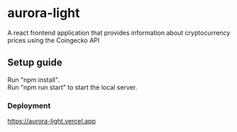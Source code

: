 # aurora-light

A react frontend application that provides information about cryptocurrency prices using the Coingecko API

## Setup guide

Run "npm install".  
Run "npm run start" to start the local server.

### Deployment
https://aurora-light.vercel.app

